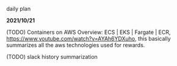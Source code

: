 daily plan


**2021/10/21**

(TODO) Containers on AWS Overview: ECS | EKS | Fargate | ECR, https://www.youtube.com/watch?v=AYAh6YDXuho, this basically summarizes all the aws technologies used for rewards.

(TODO) slack history summarization